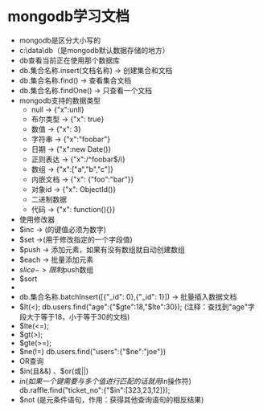 <!--
@Author: AuthorName
@Date:   2017-01-03T13:59:59+08:00
@Email:  Email
@Project: projectName
@Filename: mongodbs文档.md
@Last modified by:   AuthorName
@Last modified time: 2017-01-03T17:11:00+08:00
@License: tree
-->

# mongodb学习文档 #
- mongodb是区分大小写的
- c:\data\db（是mongodb默认数据存储的地方）
- db查看当前正在使用那个数据库
- db.集合名称.insert(文档名称) -> 创建集合和文档
- db.集合名称.find() -> 查看集合文档
- db.集合名称.findOne() -> 只查看一个文档
- mongodb支持的数据类型
  - null -> {"x":unll}
  - 布尔类型 -> {"x": true}
  - 数值 -> {"x": 3}
  - 字符串 -> {"x":"foobar"}
  - 日期 -> {"x":new Date()}
  - 正则表达 -> {"x":/^foobar$/i}
  - 数组 -> {"x":["a","b","c"]}
  - 内嵌文档 -> {"x": {"foo":"bar"}}
  - 对象id -> {"x": ObjectId()}
  - 二进制数据
  - 代码 -> {"x": function(){}}
- 使用修改器
 - $inc -> (的键值必须为数字)
 - $set ->(用于修改指定的一个字段值)
 - $push -> 添加元素，如果有没有数组就自动创建数组
 - $each -> 批量添加元素
 - $slice -> 限制$push数组
 - $sort
 -
- db.集合名称.batchInsert([{"_id": 0},{"_id": 1}]) -> 批量插入数据文档
- $lt(<); db.users.find("age":{"$gte":18,"$lte":30}); (注释：查找到"age"字段大于等于18，小于等于30的文档)
- $lte(<=);
- $gt(>);
- $gte(>=);
- $ne(!=) db.users.find("users":{"$ne":"joe"})
- OR查询
 - $in(且&&) 、$or(或||)
  - $in (如果一个键需要与多个值进行匹配的话就用$in操作符) db.raffle.find("ticket_no":{"$in":[323,23,12]});
- $not (是元条件语句，作用：获得其他查询语句的相反结果)
